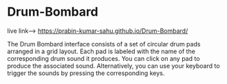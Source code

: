 # Drum-Bombard
 live link-->  https://prabin-kumar-sahu.github.io/Drum-Bombard/
 
 
 
 The Drum Bombard interface consists of a set of circular drum pads arranged in a grid layout. Each pad is labeled with the name of the corresponding drum sound it produces. You can click on any pad to produce the associated sound. Alternatively, you can use your keyboard to trigger the sounds by pressing the corresponding keys.
